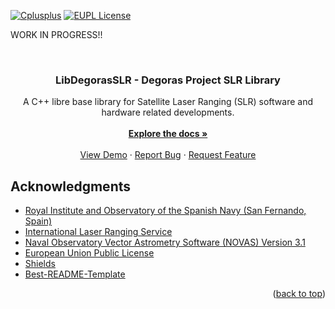 <!-- Improved compatibility of back to top link: See: https://github.com/othneildrew/Best-README-Template/pull/73 -->
<a name="readme-top"></a>

<!-- PROJECT SHIELDS -->
[![Cplusplus][cplusplus-shield]][cplusplus-url]
[![EUPL License][license-shield]][license-url]

WORK IN PROGRESS!!

<!-- PROJECT LOGO -->
<br />
<div align="center">

  <h3 align="center">LibDegorasSLR - Degoras Project SLR Library</h3>

  <p align="center">
    A C++ libre base library for Satellite Laser Ranging (SLR) software and hardware related developments. 
    <br />
    <br />
    <a href=""><strong>Explore the docs »</strong></a>
    <br />
    <br />
    <a href="">View Demo</a>
    ·
    <a href="s">Report Bug</a>
    ·
    <a href="">Request Feature</a>
  </p>
</div>

<!-- ACKNOWLEDGMENTS -->
## Acknowledgments

* [Royal Institute and Observatory of the Spanish Navy (San Fernando, Spain)](https://armada.defensa.gob.es/ArmadaPortal/page/Portal/ArmadaEspannola/cienciaobservatorio/prefLang-es/)
* [International Laser Ranging Service](https://ilrs.gsfc.nasa.gov/)
* [Naval Observatory Vector Astrometry Software (NOVAS) Version 3.1](https://aa.usno.navy.mil/software/novas_info)
* [European Union Public License](https://choosealicense.com)
* [Shields](https://shields.io)
* [Best-README-Template](https://github.com/othneildrew/Best-README-Template)

<p align="right">(<a href="#readme-top">back to top</a>)</p>

<!-- MARKDOWN LINKS & IMAGES -->
<!-- https://www.markdownguide.org/basic-syntax/#reference-style-links -->
[cplusplus-shield]: https://img.shields.io/badge/-C++17-black?style=for-the-badge&logo=cplusplus&colorB=555
[cplusplus-url]: https://en.cppreference.com/w/cpp/17
[license-shield]: https://img.shields.io/badge/EUPL%201.2-green.svg?style=for-the-badge
[license-url]: https://eupl.eu/
